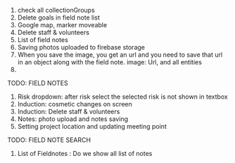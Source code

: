 

1. check all collectionGroups
1. Delete goals in field note list
2. Google map, marker moveable
3. Delete staff & volunteers
4. List of field notes
5. Saving photos uploaded to firebase storage
6. When you save the image, you get an url and you need to save that url in an object along with the field note. image: Url, and all entities
7. 


TODO:  FIELD NOTES 

1. Risk dropdown: after risk select the selected risk is not shown in textbox
2. Induction: cosmetic changes on screen
3. Induction: Delete staff & volunteers
4. Notes: photo upload and notes saving 
5. Setting project location and updating meeting point


TODO: FIELD NOTE SEARCH

1. List of Fieldnotes : Do we show all list of notes

